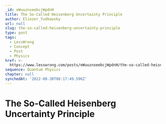 ```yaml
---
_id: eWuuznxeebcjWpdnH
title: The So-Called Heisenberg Uncertainty Principle
author: Eliezer_Yudkowsky
url: null
slug: the-so-called-heisenberg-uncertainty-principle
type: post
tags:
  - LessWrong
  - Concept
  - Post
  - Physics
href: >-
  https://www.lesswrong.com/posts/eWuuznxeebcjWpdnH/the-so-called-heisenberg-uncertainty-principle
sequence: Quantum Physics
chapter: null
synchedAt: '2022-08-30T08:17:49.596Z'
---
```


# The So-Called Heisenberg Uncertainty Principle
